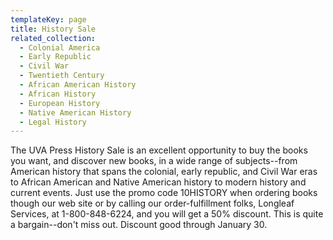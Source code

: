 ```yaml
---
templateKey: page
title: History Sale
related_collection:
  - Colonial America
  - Early Republic
  - Civil War
  - Twentieth Century
  - African American History
  - African History
  - European History
  - Native American History
  - Legal History
---
```

The UVA Press History Sale is an excellent opportunity to buy the books you want, and discover new books, in a wide range of subjects--from American history that spans the colonial, early republic, and Civil War eras to African American and Native American history to modern history and current events. Just use the promo code 10HISTORY when ordering books though our web site or by calling our order-fulfillment folks, Longleaf Services, at 1-800-848-6224, and you will get a 50% discount. This is quite a bargain--don't miss out. Discount good through January 30.